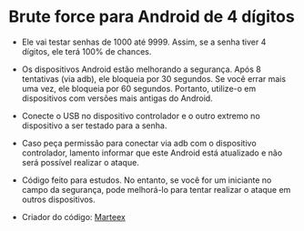 # Brute force para Android de 4 dígitos

* Ele vai testar senhas de 1000 até 9999. Assim, se a senha tiver 4 dígitos, ele terá 100% de chances.

* Os dispositivos Android estão melhorando a segurança. Após 8 tentativas (via adb), ele bloqueia por 30 segundos. Se você errar mais uma vez, ele bloqueia por 60 segundos. Portanto, utilize-o em dispositivos com versões mais antigas do Android.

* Conecte o USB no dispositivo controlador e o outro extremo no dispositivo a ser testado para a senha.

* Caso peça permissão para conectar via adb com o dispositivo controlador, lamento informar que este Android está atualizado e não será possível realizar o ataque.

* Código feito para estudos. No entanto, se você for um iniciante no campo da segurança, pode melhorá-lo para tentar realizar o ataque em outros dispositivos.

* Criador do código: [Marteex](https://coffemarteex.netlify.app/)
